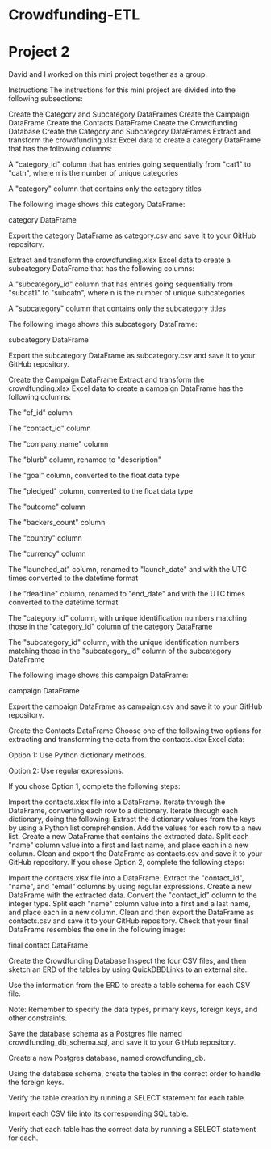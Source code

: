 # Crowdfunding-ETL

# Project 2

David and I worked on this mini project together as a group.

Instructions The instructions for this mini project are divided into the following subsections:

Create the Category and Subcategory DataFrames Create the Campaign DataFrame Create the Contacts DataFrame Create the Crowdfunding Database Create the Category and Subcategory DataFrames Extract and transform the crowdfunding.xlsx Excel data to create a category DataFrame that has the following columns:

A "category_id" column that has entries going sequentially from "cat1" to "catn", where n is the number of unique categories

A "category" column that contains only the category titles

The following image shows this category DataFrame:

category DataFrame

Export the category DataFrame as category.csv and save it to your GitHub repository.

Extract and transform the crowdfunding.xlsx Excel data to create a subcategory DataFrame that has the following columns:

A "subcategory_id" column that has entries going sequentially from "subcat1" to "subcatn", where n is the number of unique subcategories

A "subcategory" column that contains only the subcategory titles

The following image shows this subcategory DataFrame:

subcategory DataFrame

Export the subcategory DataFrame as subcategory.csv and save it to your GitHub repository.

Create the Campaign DataFrame Extract and transform the crowdfunding.xlsx Excel data to create a campaign DataFrame has the following columns:

The "cf_id" column

The "contact_id" column

The "company_name" column

The "blurb" column, renamed to "description"

The "goal" column, converted to the float data type

The "pledged" column, converted to the float data type

The "outcome" column

The "backers_count" column

The "country" column

The "currency" column

The "launched_at" column, renamed to "launch_date" and with the UTC times converted to the datetime format

The "deadline" column, renamed to "end_date" and with the UTC times converted to the datetime format

The "category_id" column, with unique identification numbers matching those in the "category_id" column of the category DataFrame

The "subcategory_id" column, with the unique identification numbers matching those in the "subcategory_id" column of the subcategory DataFrame

The following image shows this campaign DataFrame:

campaign DataFrame

Export the campaign DataFrame as campaign.csv and save it to your GitHub repository.

Create the Contacts DataFrame Choose one of the following two options for extracting and transforming the data from the contacts.xlsx Excel data:

Option 1: Use Python dictionary methods.

Option 2: Use regular expressions.

If you chose Option 1, complete the following steps:

Import the contacts.xlsx file into a DataFrame. Iterate through the DataFrame, converting each row to a dictionary. Iterate through each dictionary, doing the following: Extract the dictionary values from the keys by using a Python list comprehension. Add the values for each row to a new list. Create a new DataFrame that contains the extracted data. Split each "name" column value into a first and last name, and place each in a new column. Clean and export the DataFrame as contacts.csv and save it to your GitHub repository. If you chose Option 2, complete the following steps:

Import the contacts.xlsx file into a DataFrame. Extract the "contact_id", "name", and "email" columns by using regular expressions. Create a new DataFrame with the extracted data. Convert the "contact_id" column to the integer type. Split each "name" column value into a first and a last name, and place each in a new column. Clean and then export the DataFrame as contacts.csv and save it to your GitHub repository. Check that your final DataFrame resembles the one in the following image:

final contact DataFrame

Create the Crowdfunding Database Inspect the four CSV files, and then sketch an ERD of the tables by using QuickDBDLinks to an external site..

Use the information from the ERD to create a table schema for each CSV file.

Note: Remember to specify the data types, primary keys, foreign keys, and other constraints.

Save the database schema as a Postgres file named crowdfunding_db_schema.sql, and save it to your GitHub repository.

Create a new Postgres database, named crowdfunding_db.

Using the database schema, create the tables in the correct order to handle the foreign keys.

Verify the table creation by running a SELECT statement for each table.

Import each CSV file into its corresponding SQL table.

Verify that each table has the correct data by running a SELECT statement for each.

